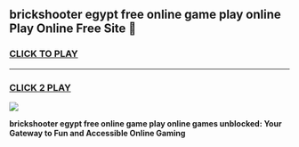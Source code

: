 
## brickshooter egypt free online game play online Play Online Free Site 👋
<h3>
<a href="https://download.freeplayer.one?title=brickshooter_egypt_free_online_game_play_online&ref=21F">CLICK TO PLAY</a></h3>
<hr>

<h3>
<a href="https://download.freeplayer.one?title=brickshooter_egypt_free_online_game_play_online&ref=21F">CLICK 2 PLAY</a>
  
</h3>

<a href="https://download.freeplayer.one?title=brickshooter_egypt_free_online_game_play_online&ref=21F"><img src="https://cdnb.artstation.com/p/assets/images/images/032/539/853/original/anto-thomas-button-gif.gif"></a>


**brickshooter egypt free online game play online games unblocked: Your Gateway to Fun and Accessible Online Gaming**
